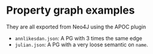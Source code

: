 # Property graph examples

They are all exported from Neo4J using the APOC plugin


- `annlikesdan.json`: A PG with 3 times the same edge
- `julian.json`: A PG with a very loose semantic on `name`.
